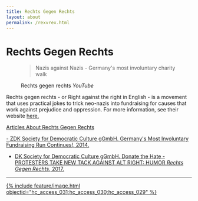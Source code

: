 ```yaml
---
title: Rechts Gegen Rechts
layout: about
permalink: /rexvrex.html
---
```


# Rechts Gegen Rechts

<figure class="text-center">
  <blockquote class="blockquote">
    <p class="mb-0">Nazis against Nazis - Germany's most involuntary charity walk</p>
  
  </blockquote>
  <figcaption class="blockquote-footer">
    Rechts gegen rechts <cite title="Source Title">YouTube</cite>
  </figcaption>
</figure>

Rechts gegen rechts - or Right against the right in English - is a movement that uses practical jokes to trick neo-nazis into fundraising for causes that work against prejudice and oppression. For more information, see their website <a href="https://rechtsgegenrechts.de/">here. 


<p class="lead">Articles About Rechts Gegen Rechts</p>
- ZDK Society for Democratic Culture gGmbH. <a href="https://rechtsgegenrechts.de/?fbclid=IwZXh0bgNhZW0CMTAAAR3xPJ1v3tC_1ZCwJghEwpSM_w40b8zLKkatc06cICjwrK5h11Ev5ulyNWY_aem_OCv-4pLCy-2_-Ry56Fjn8Q"> Germany's Most Involuntary Fundraising Run Continues!, 2014.

- DK Society for Democratic Culture gGmbH. <a href="https://rechtsgegenrechts.de/donate-the-hate/"> Donate the Hate - PROTESTERS TAKE NEW TACK AGAINST ALT RIGHT: HUMOR *Rechts Gegen Rechts*, 2017.


***

{% include feature/image.html objectid="hc_access_031;hc_access_030;hc_access_029" %}